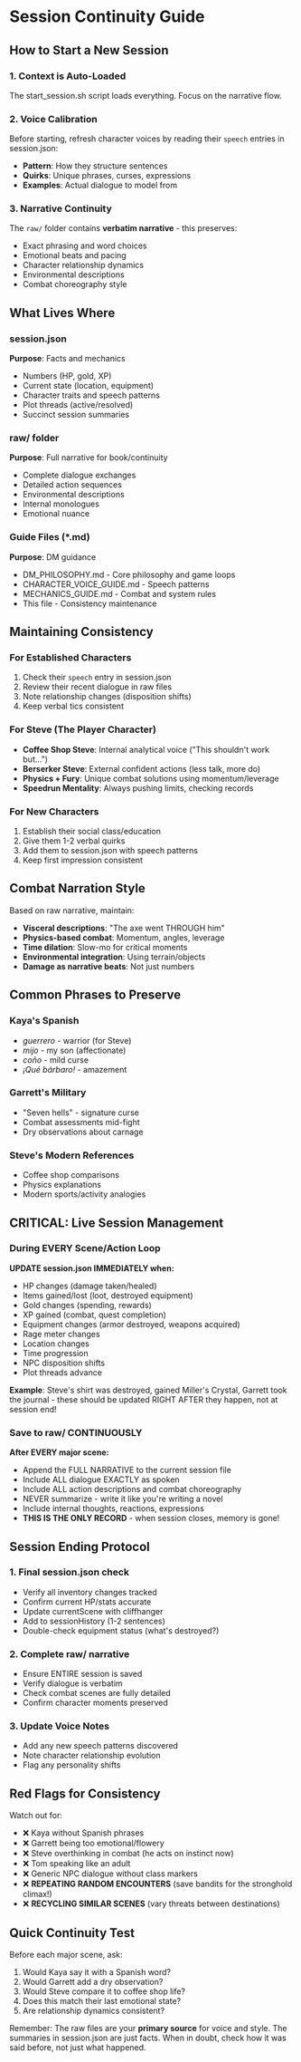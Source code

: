 # Session Continuity Guide

## How to Start a New Session

### 1. Context is Auto-Loaded
The start_session.sh script loads everything. Focus on the narrative flow.

### 2. Voice Calibration
Before starting, refresh character voices by reading their `speech` entries in session.json:
- **Pattern**: How they structure sentences
- **Quirks**: Unique phrases, curses, expressions  
- **Examples**: Actual dialogue to model from

### 3. Narrative Continuity
The `raw/` folder contains **verbatim narrative** - this preserves:
- Exact phrasing and word choices
- Emotional beats and pacing
- Character relationship dynamics
- Environmental descriptions
- Combat choreography style

## What Lives Where

### session.json
**Purpose**: Facts and mechanics
- Numbers (HP, gold, XP)
- Current state (location, equipment)
- Character traits and speech patterns
- Plot threads (active/resolved)
- Succinct session summaries

### raw/ folder  
**Purpose**: Full narrative for book/continuity
- Complete dialogue exchanges
- Detailed action sequences
- Environmental descriptions
- Internal monologues
- Emotional nuance

### Guide Files (*.md)
**Purpose**: DM guidance
- DM_PHILOSOPHY.md - Core philosophy and game loops
- CHARACTER_VOICE_GUIDE.md - Speech patterns
- MECHANICS_GUIDE.md - Combat and system rules
- This file - Consistency maintenance

## Maintaining Consistency

### For Established Characters
1. Check their `speech` entry in session.json
2. Review their recent dialogue in raw files
3. Note relationship changes (disposition shifts)
4. Keep verbal tics consistent

### For Steve (The Player Character)
- **Coffee Shop Steve**: Internal analytical voice ("This shouldn't work but...")
- **Berserker Steve**: External confident actions (less talk, more do)
- **Physics + Fury**: Unique combat solutions using momentum/leverage
- **Speedrun Mentality**: Always pushing limits, checking records

### For New Characters
1. Establish their social class/education
2. Give them 1-2 verbal quirks
3. Add them to session.json with speech patterns
4. Keep first impression consistent

## Combat Narration Style

Based on raw narrative, maintain:
- **Visceral descriptions**: "The axe went THROUGH him"
- **Physics-based combat**: Momentum, angles, leverage
- **Time dilation**: Slow-mo for critical moments
- **Environmental integration**: Using terrain/objects
- **Damage as narrative beats**: Not just numbers

## Common Phrases to Preserve

### Kaya's Spanish
- *guerrero* - warrior (for Steve)
- *mijo* - my son (affectionate)
- *coño* - mild curse
- *¡Qué bárbaro!* - amazement

### Garrett's Military
- "Seven hells" - signature curse
- Combat assessments mid-fight
- Dry observations about carnage

### Steve's Modern References
- Coffee shop comparisons
- Physics explanations
- Modern sports/activity analogies

## CRITICAL: Live Session Management

### During EVERY Scene/Action Loop
**UPDATE session.json IMMEDIATELY when:**
- HP changes (damage taken/healed)
- Items gained/lost (loot, destroyed equipment)
- Gold changes (spending, rewards)
- XP gained (combat, quest completion)
- Equipment changes (armor destroyed, weapons acquired)
- Rage meter changes
- Location changes
- Time progression
- NPC disposition shifts
- Plot threads advance

**Example**: Steve's shirt was destroyed, gained Miller's Crystal, Garrett took the journal - these should be updated RIGHT AFTER they happen, not at session end!

### Save to raw/ CONTINUOUSLY
**After EVERY major scene:**
- Append the FULL NARRATIVE to the current session file
- Include ALL dialogue EXACTLY as spoken
- Include ALL action descriptions and combat choreography
- NEVER summarize - write it like you're writing a novel
- Include internal thoughts, reactions, expressions
- **THIS IS THE ONLY RECORD** - when session closes, memory is gone!

## Session Ending Protocol

### 1. Final session.json check
- Verify all inventory changes tracked
- Confirm current HP/stats accurate
- Update currentScene with cliffhanger
- Add to sessionHistory (1-2 sentences)
- Double-check equipment status (what's destroyed?)

### 2. Complete raw/ narrative
- Ensure ENTIRE session is saved
- Verify dialogue is verbatim
- Check combat scenes are fully detailed
- Confirm character moments preserved

### 3. Update Voice Notes
- Add any new speech patterns discovered
- Note character relationship evolution
- Flag any personality shifts

## Red Flags for Consistency

Watch out for:
- ❌ Kaya without Spanish phrases
- ❌ Garrett being too emotional/flowery  
- ❌ Steve overthinking in combat (he acts on instinct now)
- ❌ Tom speaking like an adult
- ❌ Generic NPC dialogue without class markers
- ❌ **REPEATING RANDOM ENCOUNTERS** (save bandits for the stronghold climax!)
- ❌ **RECYCLING SIMILAR SCENES** (vary threats between destinations)

## Quick Continuity Test

Before each major scene, ask:
1. Would Kaya say it with a Spanish word?
2. Would Garrett add a dry observation?
3. Would Steve compare it to coffee shop life?
4. Does this match their last emotional state?
5. Are relationship dynamics consistent?

Remember: The raw files are your **primary source** for voice and style. The summaries in session.json are just facts. When in doubt, check how it was said before, not just what happened.